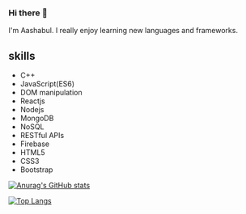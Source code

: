 ### Hi there 👋

I'm Aashabul. I really enjoy learning new languages and frameworks. 

## skills
* C++
* JavaScript(ES6)
* DOM manipulation
* Reactjs
* Nodejs
* MongoDB
* NoSQL
* RESTful APIs
* Firebase
* HTML5
* CSS3
* Bootstrap

[![Anurag's GitHub stats](https://github-readme-stats.vercel.app/api?username=aashabul)](https://github.com/anuraghazra/github-readme-stats)

[![Top Langs](https://github-readme-stats.vercel.app/api/top-langs/?username=aashabul)](https://github.com/anuraghazra/github-readme-stats)
